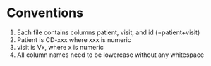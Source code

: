 # Conventions
1. Each file contains columns patient, visit, and id (=patient+visit)
2. Patient is CD-xxx where xxx is numeric
3. visit is Vx, where x is numeric
4. All column names need to be lowercase without any whitespace